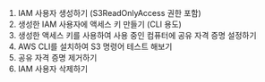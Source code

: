 1. IAM 사용자 생성하기 (S3ReadOnlyAccess 권한 포함)
2. 생성한 IAM 사용자에 액세스 키 만들기 (CLI 용도)
3. 생성한 액세스 키를 사용하여 사용 중인 컴퓨터에 공유 자격 증명 설정하기
4. AWS CLI를 설치하여 S3 명령어 테스트 해보기
5. 공유 자격 증명 제거하기
6. IAM 사용자 삭제하기
